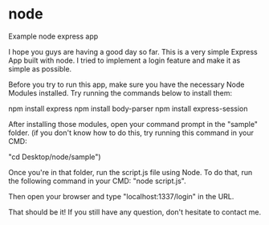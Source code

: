 # node
Example node express app

I hope you guys are having a good day so far. This is a very simple Express App built with node.
I tried to implement a login feature and make it as simple as possible.

Before you try to run this app, make sure you have the necessary Node Modules installed. Try running the commands below to install them:

npm install express
npm install body-parser
npm install express-session

After installing those modules, open your command prompt in the "sample" folder. (if you don't know how to do this, try running this command in your CMD:

"cd Desktop/node/sample")

Once you're in that folder, run the script.js file using Node. To do that, run the following command in your CMD: "node script.js".

Then open your browser and type "localhost:1337/login" in the URL.

That should be it! If you still have any question, don't hesitate to contact me.
